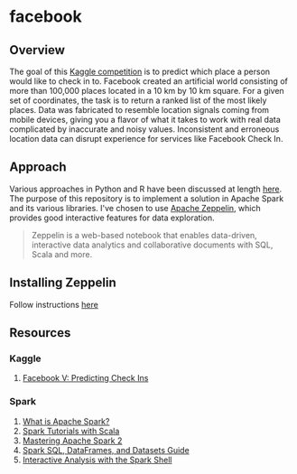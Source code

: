 # facebook

## Overview
The goal of this [Kaggle competition](https://www.kaggle.com/c/facebook-v-predicting-check-ins) is to predict which place a person would like to check in to. Facebook created an artificial world consisting of more than 100,000 places located in a 10 km by 10 km square. For a given set of coordinates, the task is to return a ranked list of the most likely places. Data was fabricated to resemble location signals coming from mobile devices, giving you a flavor of what it takes to work with real data complicated by inaccurate and noisy values. Inconsistent and erroneous location data can disrupt experience for services like Facebook Check In.

## Approach
Various approaches in Python and R have been discussed at length [here](https://www.kaggle.com/c/facebook-v-predicting-check-ins/kernels). The purpose of this repository is to implement a solution in Apache Spark and its various libraries. I've chosen to use [Apache Zeppelin](https://zeppelin.apache.org/), which provides good interactive features for data exploration.

> Zeppelin is a web-based notebook that enables data-driven, interactive data analytics and collaborative documents with SQL, Scala and more.

## Installing Zeppelin
Follow instructions [here](https://zeppelin.apache.org/download.html)

## Resources

### Kaggle
1. [Facebook V: Predicting Check Ins](https://www.kaggle.com/c/facebook-v-predicting-check-ins)

### Spark
1. [What is Apache Spark?](https://www.supergloo.com/spark-tutorial/)
2. [Spark Tutorials with Scala](https://www.supergloo.com/spark-tutorial/spark-tutorials-scala/)
3. [Mastering Apache Spark 2](https://jaceklaskowski.gitbooks.io/mastering-apache-spark/content/)
4. [Spark SQL, DataFrames, and Datasets Guide](http://spark.apache.org/docs/latest/sql-programming-guide.html)
5. [Interactive Analysis with the Spark Shell](http://spark.apache.org/docs/latest/quick-start.html)
